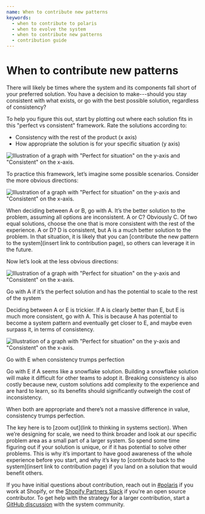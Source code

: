 ```yaml
---
name: When to contribute new patterns
keywords:
  - when to contribute to polaris
  - when to evolve the system
  - when to contribute new patterns
  - contribution guide
---
```


# When to contribute new patterns

There will likely be times where the system and its components fall short of your preferred solution. You have a decision to make---should you stay consistent with what exists, or go with the best possible solution, regardless of consistency?

To help you figure this out, start by plotting out where each solution fits in this "perfect vs consistent" framework. Rate the solutions according to:

- Consistency with the rest of the product (x axis)
- How appropriate the solution is for your specific situation (y axis)

![Illustration of a graph with "Perfect for situation" on the y-axis and "Consistent" on the x-axis.](/images/contributing/when-to-contribute-new-patterns/01.png)

To practice this framework, let’s imagine some possible scenarios. Consider the more obvious directions:

![Illustration of a graph with "Perfect for situation" on the y-axis and "Consistent" on the x-axis.](/images/contributing/when-to-contribute-new-patterns/02.png)

When deciding between A or B, go with A. It’s the better solution to the problem, assuming all options are inconsistent.
A or C? Obviously C. Of two equal solutions, choose the one that is more consistent with the rest of the experience.
A or D? D is consistent, but A is a much better solution to the problem. In that situation, it is likely that you can [contribute the new pattern to the system](insert link to contribution page), so others can leverage it in the future.

Now let’s look at the less obvious directions:

![Illustration of a graph with "Perfect for situation" on the y-axis and "Consistent" on the x-axis.](/images/contributing/when-to-contribute-new-patterns/03.png)

Go with A if it’s the perfect solution and has the potential to scale to the rest of the system

Deciding between A or E is trickier. If A is clearly better than E, but E is much more consistent, go with A. This is because A has potential to become a system pattern and eventually get closer to E, and maybe even surpass it, in terms of consistency.

![Illustration of a graph with "Perfect for situation" on the y-axis and "Consistent" on the x-axis.](/images/contributing/when-to-contribute-new-patterns/04.png)

Go with E when consistency trumps perfection

Go with E if A seems like a snowflake solution. Building a snowflake solution will make it difficult for other teams to adopt it. Breaking consistency is also costly because new, custom solutions add complexity to the experience and are hard to learn, so its benefits should significantly outweigh the cost of inconsistency.

When both are appropriate and there’s not a massive difference in value, consistency trumps perfection.

The key here is to [zoom out](link to thinking in systems section). When we’re designing for scale, we need to think broader and look at our specific problem area as a small part of a larger system. So spend some time figuring out if your solution is unique, or if it has potential to solve other problems. This is why it’s important to have good awareness of the whole experience before you start, and why it’s key to [contribute back to the system](insert link to contribution page) if you land on a solution that would benefit others.

If you have initial questions about contribution, reach out in [#polaris](https://shopify.slack.com/archives/C4Y8N30KD) if you work at Shopify, or the [Shopify Partners Slack](http://shopifypartners.slack.com) if you're an open source contributor. To get help with the strategy for a larger contribution, start a [GitHub discussion](https://github.com/Shopify/polaris/discussions/new) with the system community.
